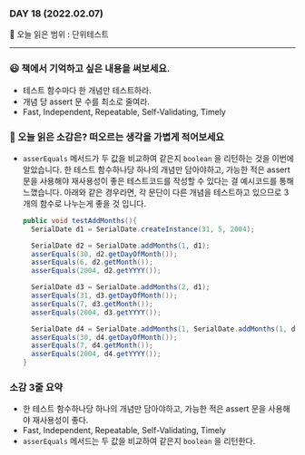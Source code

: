 ### DAY 18 (2022.02.07)

🔖 오늘 읽은 범위 : 단위테스트

---

### 😃 책에서 기억하고 싶은 내용을 써보세요.

- 테스트 함수마다 한 개념만 테스트하라.
- 개념 당 assert 문 수를 최소로 줄여라.
- Fast, Independent, Repeatable, Self-Validating, Timely

### 🤔 오늘 읽은 소감은? 떠오르는 생각을 가볍게 적어보세요

- `asserEquals` 메서드가 두 값을 비교하여 같은지 `boolean` 을 리턴하는 것을 이번에 알았습니다. 한 테스트 함수하나당 하나의 개념만 담아야하고, 가능한 적은 assert 문을 사용해야 재사용성이 좋은 테스트코드를 작성할 수 있다는 걸 예시코드를 통해 느꼈습니다.
  아래와 같은 경우라면, 각 문단이 다른 개념을 테스트하고 있으므로 3개의 함수로 나누는게 좋을 것 입니다.

  ```java
  public void testAddMonths(){
    SerialDate d1 = SerialDate.createInstance(31, 5, 2004);

    SerialDate d2 = SerialDate.addMonths(1, d1);
    asserEquals(30, d2.getDayOfMonth());
    asserEquals(6, d2.getMonth());
    asserEquals(2004, d2.getYYYY());

    SerialDate d3 = SerialDate.addMonths(2, d1);
    asserEquals(31, d3.getDayOfMonth());
    asserEquals(7, d3.getMonth());
    asserEquals(2004, d3.getYYYY());

    SerialDate d4 = SerialDate.addMonths(1, SerialDate.addMonths(1, d1));
    asserEquals(30, d4.getDayOfMonth());
    asserEquals(7, d4.getMonth());
    asserEquals(2004, d4.getYYYY());
  }
  ```

### 소감 3줄 요약

- 한 테스트 함수하나당 하나의 개념만 담아야하고, 가능한 적은 assert 문을 사용해야 재사용성이 좋다.
- Fast, Independent, Repeatable, Self-Validating, Timely
- `asserEquals` 메서드는 두 값을 비교하여 같은지 `boolean` 을 리턴한다.
